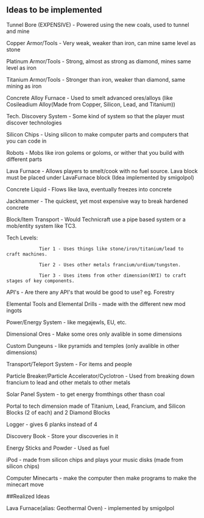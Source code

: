 ## Ideas to be implemented

Tunnel Bore (EXPENSIVE) - Powered using the new coals, used to tunnel and mine

Copper Armor/Tools - Very weak, weaker than iron, can mine same level as stone

Platinum Armor/Tools - Strong, almost as strong as diamond, mines same level as iron

Titanium Armor/Tools - Stronger than iron, weaker than diamond, same mining as iron

Concrete Alloy Furnace - Used to smelt advanced ores/alloys (like Cosileadium Alloy(Made from Copper, Silicon, Lead, and Titanium))

Tech. Discovery System - Some kind of system so that the player must discover technologies

Silicon Chips - Using silicon to make computer parts and computers that you can code in

Robots - Mobs like iron golems or goloms, or wither that you build with different parts

Lava Furnace - Allows players to smelt/cook with no fuel source. Lava block must be placed under LavaFurnace block (Idea implemented by smigolpol)

Concrete Liquid - Flows like lava, eventually freezes into concrete

Jackhammer - The quickest, yet most expensive way to break hardened concrete

Block/Item Transport - Would Technicraft use a pipe based system or a mob/entity system like TC3.

Tech Levels:
        
                Tier 1 - Uses things like stone/iron/titanium/lead to craft machines.
        
                Tier 2 - Uses other metals francium/urdium/tungsten.
                
                Tier 3 - Uses items from other dimension(NYI) to craft stages of key components.

API's - Are there any API's that would be good to use? eg. Forestry

Elemental Tools and Elemental Drills - made with the different new mod ingots

Power/Energy System - like megajewls, EU, etc.

Dimensional Ores - Make some ores only avalible in some dimensions

Custom Dungeuns - like pyramids and temples (only avalible in other dimensions)

Transport/Teleport System - For items and people

Particle Breaker/Particle Accelerator/Cyclotron - Used from breaking down francium to lead and other metals to other metals

Solar Panel System - to get energy fromthings other thasn coal

Portal to tech dimension made of Titanium, Lead, Francium, and Silicon Blocks (2 of each) and 2 Diamond Blocks

Logger - gives 6 planks instead of 4

Discovery Book - Store your discoveries in it

Energy Sticks and Powder - Used as fuel

iPod - made from silicon chips and plays your music disks (made from silicon chips)

Computer Minecarts - make the computer then make programs to make the minecart move

##Realized Ideas

Lava Furnace(alias: Geothermal Oven) - implemented by smigolpol
